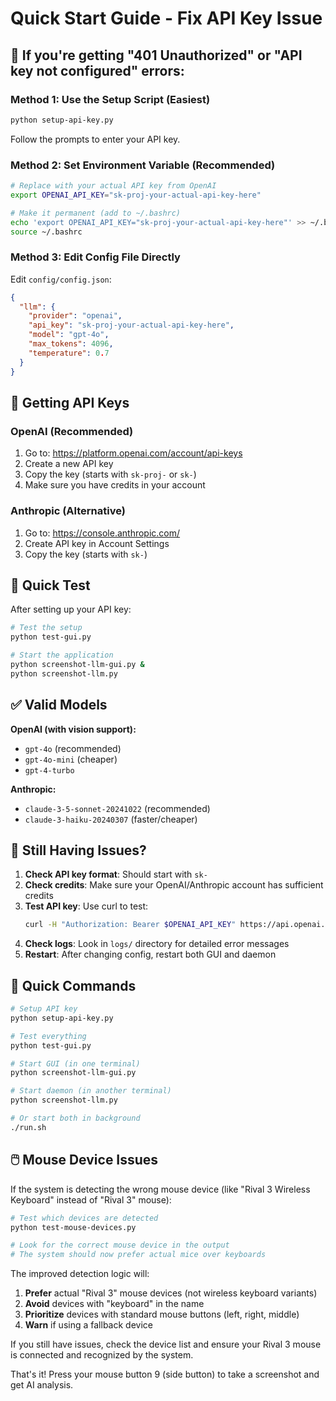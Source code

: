 # Quick Start Guide - Fix API Key Issue

## 🚨 If you're getting "401 Unauthorized" or "API key not configured" errors:

### Method 1: Use the Setup Script (Easiest)
```bash
python setup-api-key.py
```
Follow the prompts to enter your API key.

### Method 2: Set Environment Variable (Recommended)
```bash
# Replace with your actual API key from OpenAI
export OPENAI_API_KEY="sk-proj-your-actual-api-key-here"

# Make it permanent (add to ~/.bashrc)
echo 'export OPENAI_API_KEY="sk-proj-your-actual-api-key-here"' >> ~/.bashrc
source ~/.bashrc
```

### Method 3: Edit Config File Directly
Edit `config/config.json`:
```json
{
  "llm": {
    "provider": "openai",
    "api_key": "sk-proj-your-actual-api-key-here",
    "model": "gpt-4o",
    "max_tokens": 4096,
    "temperature": 0.7
  }
}
```

## 🔑 Getting API Keys

### OpenAI (Recommended)
1. Go to: https://platform.openai.com/account/api-keys
2. Create a new API key
3. Copy the key (starts with `sk-proj-` or `sk-`)
4. Make sure you have credits in your account

### Anthropic (Alternative)
1. Go to: https://console.anthropic.com/
2. Create API key in Account Settings
3. Copy the key (starts with `sk-`)

## 🚀 Quick Test

After setting up your API key:

```bash
# Test the setup
python test-gui.py

# Start the application
python screenshot-llm-gui.py &
python screenshot-llm.py
```

## ✅ Valid Models

**OpenAI (with vision support):**
- `gpt-4o` (recommended)
- `gpt-4o-mini` (cheaper)
- `gpt-4-turbo`

**Anthropic:**
- `claude-3-5-sonnet-20241022` (recommended)
- `claude-3-haiku-20240307` (faster/cheaper)

## 🐛 Still Having Issues?

1. **Check API key format**: Should start with `sk-`
2. **Check credits**: Make sure your OpenAI/Anthropic account has sufficient credits
3. **Test API key**: Use curl to test:
   ```bash
   curl -H "Authorization: Bearer $OPENAI_API_KEY" https://api.openai.com/v1/models
   ```
4. **Check logs**: Look in `logs/` directory for detailed error messages
5. **Restart**: After changing config, restart both GUI and daemon

## 📱 Quick Commands

```bash
# Setup API key
python setup-api-key.py

# Test everything
python test-gui.py

# Start GUI (in one terminal)
python screenshot-llm-gui.py

# Start daemon (in another terminal)
python screenshot-llm.py

# Or start both in background
./run.sh
```

## 🖱️ Mouse Device Issues

If the system is detecting the wrong mouse device (like "Rival 3 Wireless Keyboard" instead of "Rival 3" mouse):

```bash
# Test which devices are detected
python test-mouse-devices.py

# Look for the correct mouse device in the output
# The system should now prefer actual mice over keyboards
```

The improved detection logic will:
1. **Prefer** actual "Rival 3" mouse devices (not wireless keyboard variants)
2. **Avoid** devices with "keyboard" in the name
3. **Prioritize** devices with standard mouse buttons (left, right, middle)
4. **Warn** if using a fallback device

If you still have issues, check the device list and ensure your Rival 3 mouse is connected and recognized by the system.

That's it! Press your mouse button 9 (side button) to take a screenshot and get AI analysis.